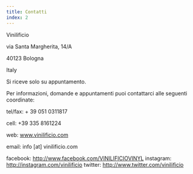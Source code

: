 ```yaml
---
title: Contatti
index: 2
---
```


Vinilificio

via Santa Margherita, 14/A

40123 Bologna

Italy

Si riceve solo su appuntamento.

Per informazioni, domande e appuntamenti puoi contattarci alle seguenti coordinate:

tel/fax: + 39 051 0311817

cell: +39 335 8161224

web: www.vinilificio.com

email: info [at] vinilificio.com


facebook: http://www.facebook.com/VINILIFICIOVINYL
instagram: http://instagram.com/vinilificio
twitter: http://www.twitter.com/vinilificio
